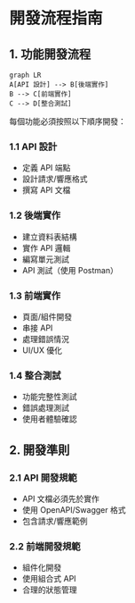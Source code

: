 # 開發流程指南

## 1. 功能開發流程
```mermaid
graph LR
A[API 設計] --> B[後端實作]
B --> C[前端實作]
C --> D[整合測試]
```

每個功能必須按照以下順序開發：

### 1.1 API 設計
- 定義 API 端點
- 設計請求/響應格式
- 撰寫 API 文檔

### 1.2 後端實作
- 建立資料表結構
- 實作 API 邏輯
- 編寫單元測試
- API 測試（使用 Postman）

### 1.3 前端實作
- 頁面/組件開發
- 串接 API
- 處理錯誤情況
- UI/UX 優化

### 1.4 整合測試
- 功能完整性測試
- 錯誤處理測試
- 使用者體驗確認

## 2. 開發準則

### 2.1 API 開發規範
- API 文檔必須先於實作
- 使用 OpenAPI/Swagger 格式
- 包含請求/響應範例

### 2.2 前端開發規範
- 組件化開發
- 使用組合式 API
- 合理的狀態管理 